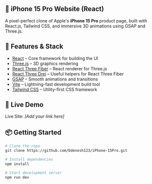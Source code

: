 ## 📱 iPhone 15 Pro Website (React)

A pixel-perfect clone of Apple's **iPhone 15 Pro** product page, built with React.js, Tailwind CSS, and immersive 3D animations using GSAP and Three.js.

## 🔧 Features & Stack

- [React](https://reactjs.org) – Core framework for building the UI
- [Three.js](https://threejs.org) – 3D graphics rendering
- [React Three Fiber](https://docs.pmnd.rs/react-three-fiber/getting-started/introduction) – React renderer for Three.js
- [React Three Drei](https://github.com/pmndrs/drei) – Useful helpers for React Three Fiber
- [GSAP](https://gsap.com) – Smooth animations and transitions
- [Vite](https://vitejs.dev) – Lightning-fast development build tool
- [Tailwind CSS](https://tailwindcss.com) – Utility-first CSS framework

## 🚀 Live Demo

Live Site: _[Add your link here]_

## 📦 Getting Started

```bash
# Clone the repo
git clone https://github.com/bdenesh123/iPhone-15Pro.git

# Install dependencies
npm install

# Start development server
npm run dev
```
